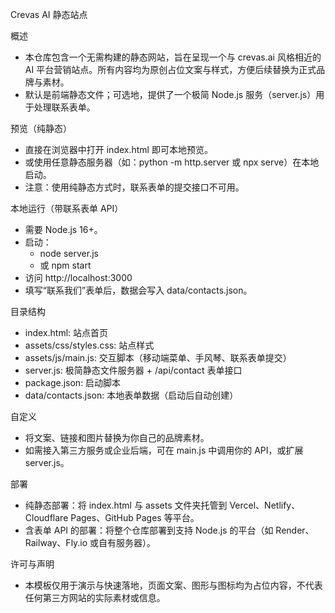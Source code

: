 Crevas AI 静态站点

概述
- 本仓库包含一个无需构建的静态网站，旨在呈现一个与 crevas.ai 风格相近的 AI 平台营销站点。所有内容均为原创占位文案与样式，方便后续替换为正式品牌与素材。
- 默认是前端静态文件；可选地，提供了一个极简 Node.js 服务（server.js）用于处理联系表单。

预览（纯静态）
- 直接在浏览器中打开 index.html 即可本地预览。
- 或使用任意静态服务器（如：python -m http.server 或 npx serve）在本地启动。
- 注意：使用纯静态方式时，联系表单的提交接口不可用。

本地运行（带联系表单 API）
- 需要 Node.js 16+。
- 启动：
  - node server.js
  - 或 npm start
- 访问 http://localhost:3000
- 填写“联系我们”表单后，数据会写入 data/contacts.json。

目录结构
- index.html: 站点首页
- assets/css/styles.css: 站点样式
- assets/js/main.js: 交互脚本（移动端菜单、手风琴、联系表单提交）
- server.js: 极简静态文件服务器 + /api/contact 表单接口
- package.json: 启动脚本
- data/contacts.json: 本地表单数据（启动后自动创建）

自定义
- 将文案、链接和图片替换为你自己的品牌素材。
- 如需接入第三方服务或企业后端，可在 main.js 中调用你的 API，或扩展 server.js。

部署
- 纯静态部署：将 index.html 与 assets 文件夹托管到 Vercel、Netlify、Cloudflare Pages、GitHub Pages 等平台。
- 含表单 API 的部署：将整个仓库部署到支持 Node.js 的平台（如 Render、Railway、Fly.io 或自有服务器）。

许可与声明
- 本模板仅用于演示与快速落地，页面文案、图形与图标均为占位内容，不代表任何第三方网站的实际素材或信息。
